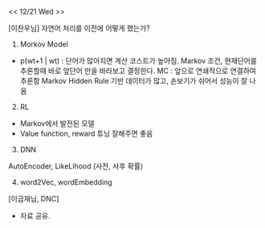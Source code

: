 << 12/21 Wed >>

[이찬우님]
자연어 처리를 이전에 어떻게 했는가?
1. Morkov Model
- p(wt+1 | wt) : 단어가 많아지면 계산 코스트가 높아짐.
  Markov 조건, 현재단어를 추론할때 바로 앞단어 만을 바라보고 결정한다.
  MC : 앞으로 연쇄적으로 연결하여 추론함
  Markov Hidden
  Rule 기반
  데이터가 많고, 손보기가 쉬어서 성능이 잘 나옴

2. RL
- Markov에서 발전된 모델
- Value function, reward 튜닝 잘해주면 좋음

3. DNN

AutoEncoder, LikeLihood (사전, 사후 확률)

4. word2Vec, wordEmbedding

[이금재님, DNC]
- 자료 공유.
